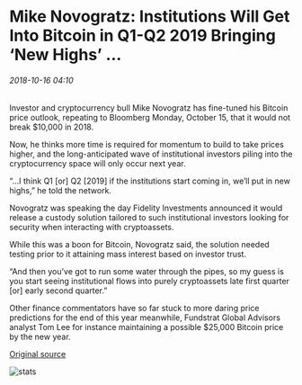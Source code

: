 # Mike Novogratz: Institutions Will Get Into Bitcoin in Q1-Q2 2019 Bringing ‘New Highs’ ...

###### 2018-10-16 04:10

Investor and cryptocurrency bull Mike Novogratz has fine-tuned his Bitcoin price outlook, repeating to Bloomberg Monday, October 15, that it would not break $10,000 in 2018.

Now, he thinks more time is required for momentum to build to take prices higher, and the long-anticipated wave of institutional investors piling into the cryptocurrency space will only occur next year.

“...I think Q1 \[or\] Q2 \[2019\] if the institutions start coming in, we’ll put in new highs,” he told the network.

Novogratz was speaking the day Fidelity Investments announced it would release a custody solution tailored to such institutional investors looking for security when interacting with cryptoassets.

While this was a boon for Bitcoin, Novogratz said, the solution needed testing prior to it attaining mass interest based on investor trust.

“And then you’ve got to run some water through the pipes, so my guess is you start seeing institutional flows into purely cryptoassets late first quarter \[or\] early second quarter.”

Other finance commentators have so far stuck to more daring price predictions for the end of this year meanwhile, Fundstrat Global Advisors analyst Tom Lee for instance maintaining a possible $25,000 Bitcoin price by the new year.

[Original source](https://cointelegraph.com/news/mike-novogratz-institutions-will-get-into-bitcoin-in-q1-q2-2019-bringing-new-highs)

![stats](https://c.statcounter.com/11760860/0/a89fa40b/1/ "stats")